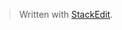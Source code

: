 


> Written with [StackEdit](https://stackedit.io/).
<!--stackedit_data:
eyJoaXN0b3J5IjpbMTI5NTM1MjE2MV19
-->